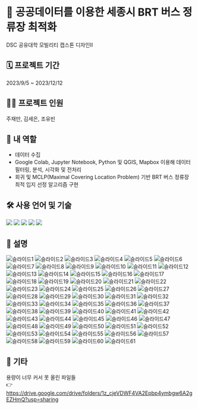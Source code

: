 # 🚌 공공데이터를 이용한 세종시 BRT 버스 정류장 최적화
DSC 공유대학 모빌리티 캡스톤 디자인Ⅱ
## 🗓️ 프로젝트 기간
2023/9/5 ~ 2023/12/12
## 🧑‍💻 프로젝트 인원
주재만, 김세은, 조유빈
## 👤 내 역할
- 데이터 수집
- Google Colab, Jupyter Notebook, Python 및 QGIS, Mapbox 이용해 데이터 필터링, 분석, 시각화 및 전처리
- 회귀 및 MCLP(Maximal Covering Location Problem) 기반 BRT 버스 정류장 최적 입지 선정 알고리즘 구현
## 🛠️ 사용 언어 및 기술
<img src="https://img.shields.io/badge/Python-3776AB?style=flat-square&logo=python&logoColor=white"/> <img src="https://img.shields.io/badge/Jupyter Notebook-F37626?style=flat-square&logo=jupyter&logoColor=white"/> <img src="https://img.shields.io/badge/QGIS-3A6E3A?style=flat-square&logo=qgis&logoColor=white"/> <img src="https://img.shields.io/badge/Mapbox-000000?style=flat-square&logo=mapbox&logoColor=white"/> <img src="https://img.shields.io/badge/Google Colab-F9AB00?style=flat-square&logo=google-colab&logoColor=white"/>
## 💫 설명
![슬라이드1](https://github.com/user-attachments/assets/2162c73a-9482-45c2-9d9d-b0629b14b553)
![슬라이드2](https://github.com/user-attachments/assets/5cf4ad59-8f17-4b21-8001-2722636e286f)
![슬라이드3](https://github.com/user-attachments/assets/6996f2ad-a18b-4d18-a45c-01e3ab992945)
![슬라이드4](https://github.com/user-attachments/assets/5393e3d2-dcd2-49df-a0da-fa40042da34a)
![슬라이드5](https://github.com/user-attachments/assets/4ff8255a-6fcf-4e30-b81a-72beb454f528)
![슬라이드6](https://github.com/user-attachments/assets/073aa7da-5e87-4596-b66c-3e4742a7a385)
![슬라이드7](https://github.com/user-attachments/assets/1443d982-3099-4c26-856a-6a7392d456e1)
![슬라이드8](https://github.com/user-attachments/assets/d68a0ee8-9d34-4689-b4e4-dd1cc06534e9)
![슬라이드9](https://github.com/user-attachments/assets/2802c0e6-bef0-4697-ae8e-8c4e1a39bb31)
![슬라이드10](https://github.com/user-attachments/assets/3ad44815-c02d-4bab-8d47-85444097f3e8)
![슬라이드11](https://github.com/user-attachments/assets/c7346582-f931-4899-8685-db8fd8ed8847)
![슬라이드12](https://github.com/user-attachments/assets/6555f16d-77e2-4e54-a22b-8b46f39050e1)
![슬라이드13](https://github.com/user-attachments/assets/3613d9bf-d7a7-4be3-a26d-7163ea83a345)
![슬라이드14](https://github.com/user-attachments/assets/16edc87f-0a37-4ac2-9c82-6df21d4ded56)
![슬라이드15](https://github.com/user-attachments/assets/15ff0e89-4ee7-4a71-9f2d-210e4dfc3ccf)
![슬라이드16](https://github.com/user-attachments/assets/d0cd4871-55fe-45ff-ba47-b7b255c5ed37)
![슬라이드17](https://github.com/user-attachments/assets/4f4ccfdc-a970-4dfa-913d-cdfbc85cc260)
![슬라이드18](https://github.com/user-attachments/assets/581b5e13-2d8d-4932-a0a6-545cc3ac2162)
![슬라이드19](https://github.com/user-attachments/assets/3341eaab-5fe0-4545-bd67-dbb91dba2140)
![슬라이드20](https://github.com/user-attachments/assets/6400037a-3ddc-4e92-87c3-f663004326f8)
![슬라이드21](https://github.com/user-attachments/assets/5dcf4124-4285-454e-88c4-fca2b4744203)
![슬라이드22](https://github.com/user-attachments/assets/6455ab95-a860-4fd0-ac3c-e7f29044d916)
![슬라이드23](https://github.com/user-attachments/assets/635ae173-328f-49a2-9960-9c444343ca86)
![슬라이드24](https://github.com/user-attachments/assets/081f3292-8c3a-4365-a51f-b8b6504ca772)
![슬라이드25](https://github.com/user-attachments/assets/2745c646-4c70-452b-9ac7-46603403928d)
![슬라이드26](https://github.com/user-attachments/assets/b6ec27ee-bba1-4799-8666-a459384cffb3)
![슬라이드27](https://github.com/user-attachments/assets/c82ac83c-fc17-4c18-aa5e-483819ced7f9)
![슬라이드28](https://github.com/user-attachments/assets/c932c17a-b820-483e-84bf-c8778fb1d1d9)
![슬라이드29](https://github.com/user-attachments/assets/47453699-240a-42e0-a682-e338dffc7fe7)
![슬라이드30](https://github.com/user-attachments/assets/f87f7957-2ecd-4d17-9412-209797c77c7b)
![슬라이드31](https://github.com/user-attachments/assets/8e091388-8e3c-49b0-b483-2969a3597654)
![슬라이드32](https://github.com/user-attachments/assets/3aaa66a7-1fc7-4303-a3ca-7aef80090eaa)
![슬라이드33](https://github.com/user-attachments/assets/26cca981-30e5-4e2e-be14-00ba76d13387)
![슬라이드34](https://github.com/user-attachments/assets/ebbd4a44-8e6a-4213-8294-dfc5a12bf2e3)
![슬라이드35](https://github.com/user-attachments/assets/87101d84-5b74-4573-b659-1992d0493ab5)
![슬라이드36](https://github.com/user-attachments/assets/b73df7b4-1318-4c07-b066-49ca322fe73a)
![슬라이드37](https://github.com/user-attachments/assets/1adadf81-b807-4e00-8745-66078b4626be)
![슬라이드38](https://github.com/user-attachments/assets/8f965778-e186-4e1b-a21c-985b2404fdd0)
![슬라이드39](https://github.com/user-attachments/assets/8dca97be-67f9-4b38-8121-24ea3638a3a6)
![슬라이드40](https://github.com/user-attachments/assets/25203e28-e18d-4f22-85b5-2983392d07bb)
![슬라이드41](https://github.com/user-attachments/assets/b8c62f6d-33eb-4878-8853-b4404ec0441a)
![슬라이드42](https://github.com/user-attachments/assets/39b2d281-390c-44b0-b317-a51adb80d9d0)
![슬라이드43](https://github.com/user-attachments/assets/3a434301-557c-4a7f-a57f-a55ed8186608)
![슬라이드44](https://github.com/user-attachments/assets/b258e1c2-8caf-43a7-a63e-e053d73ed4b6)
![슬라이드45](https://github.com/user-attachments/assets/47fe7613-410e-4ae2-aa54-85a83f0e2769)
![슬라이드46](https://github.com/user-attachments/assets/3583488c-89af-480f-bc77-5b31e4b71082)
![슬라이드47](https://github.com/user-attachments/assets/bb86817c-c8d9-4edf-8cb8-ce7e4f9dc948)
![슬라이드48](https://github.com/user-attachments/assets/f043185c-dc67-4668-bb3e-c7c2c4b07091)
![슬라이드49](https://github.com/user-attachments/assets/dbbf7ec9-9cc0-4da6-94ee-8d84d929b5bb)
![슬라이드50](https://github.com/user-attachments/assets/4530a816-0fe6-4e7d-a13e-232c6bb213c5)
![슬라이드51](https://github.com/user-attachments/assets/b9031df9-1c68-484b-ab72-36cd916d7a4f)
![슬라이드52](https://github.com/user-attachments/assets/dcf0e24c-60be-4e57-96d7-8d8668d3c695)
![슬라이드53](https://github.com/user-attachments/assets/ee55abf8-6810-434b-a953-a1ef04ca5c98)
![슬라이드54](https://github.com/user-attachments/assets/7827211b-5fb3-4b38-a3bd-ac0f4841e7db)
![슬라이드55](https://github.com/user-attachments/assets/73e4e682-0004-40ba-b73a-43a8c2251def)
![슬라이드56](https://github.com/user-attachments/assets/99e50133-b43f-4030-ab80-3d1af62b404e)
![슬라이드57](https://github.com/user-attachments/assets/60a23753-5c4d-498b-a0b4-f1d3ad1bc818)
![슬라이드58](https://github.com/user-attachments/assets/5b6fa3cf-3cab-4881-910a-6273efc9ee6a)
![슬라이드59](https://github.com/user-attachments/assets/0ee1af59-875a-4f03-981e-434e7e83208f)
![슬라이드60](https://github.com/user-attachments/assets/9ada9288-5f69-414f-bac3-749ccfd4afd9)
![슬라이드61](https://github.com/user-attachments/assets/3f48871f-2ffe-4d14-bc65-ec27ed972153)
## 🌟 기타
용량이 너무 커서 못 올린 파일들  
👉 https://drive.google.com/drive/folders/1z_cjeVDWF4VA2Epbp4ymbgw6A2gEZHmQ?usp=sharing
